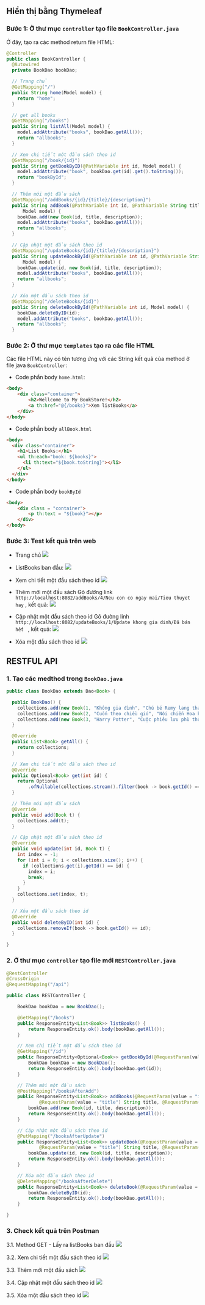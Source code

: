 ## Hiển thị bằng Thymeleaf 
### Bước 1: Ở thư mục `controller` tạo file `BookController.java`
Ở đây, tạo ra các method return file HTML:
```java
@Controller
public class BookController {
  @Autowired
  private BookDao bookDao;

  // Trang chủ
  @GetMapping("/")
  public String home(Model model) {
    return "home";
  }

  // get all books
  @GetMapping("/books")
  public String listAll(Model model) {
    model.addAttribute("books", bookDao.getAll());
    return "allbooks";
  }

  // Xem chi tiết một đầu sách theo id
  @GetMapping("/book/{id}")
  public String getBookByID(@PathVariable int id, Model model) {
    model.addAttribute("book", bookDao.get(id).get().toString());
    return "bookById";
  }

  // Thêm mới một đầu sách
  @GetMapping("/addBooks/{id}/{title}/{description}")
  public String addBook(@PathVariable int id, @PathVariable String title, @PathVariable String description,
      Model model) {
    bookDao.add(new Book(id, title, description));
    model.addAttribute("books", bookDao.getAll());
    return "allbooks";
  }

  // Cập nhật một đầu sách theo id
  @GetMapping("/updateBooks/{id}/{title}/{description}")
  public String updateBookById(@PathVariable int id, @PathVariable String title, @PathVariable String description,
      Model model) {
    bookDao.update(id, new Book(id, title, description));
    model.addAttribute("books", bookDao.getAll());
    return "allbooks";
  }

  // Xóa một đầu sách theo id
  @GetMapping("/deleteBooks/{id}")
  public String deleteBookById(@PathVariable int id, Model model) {
    bookDao.deleteByID(id);
    model.addAttribute("books", bookDao.getAll());
    return "allbooks";
  }
```
### Bước 2: Ở thư mục `templates` tạo ra các file HTML
Các file HTML này có tên tương ứng với các String kết quả của method ở file java `BookController`: 
+ Code phần body `home.html`:
```html
<body>
    <div class="container">
        <h2>Wellcome to My BookStore!</h2>
        <a th:href="@{/books}">Xem listBooks</a>
    </div>
</body>
```
+ Code phần body `allBook.html`
```html
<body>
  <div class="container">
    <h1>List Books:</h1>
    <ul th:each="book: ${books}">
      <li th:text="${book.toString}"></li>
    </ul>
  </div>
</body>
```
+ Code phần body `bookById`
```html
<body>   
    <div class = "container">
        <p th:text = "${book}"></p>
    </div>
</body>
```

### Bước 3: Test kết quả trên web
+ Trang chủ
![](images/htmlHome.PNG)

+ ListBooks ban đầu:
![](images/htmlBooks.PNG)

+ Xem chi tiết một đầu sách theo id
![](images/htmlId.PNG)

+ Thêm mới một đầu sách
Gõ đường link `http://localhost:8082/addBooks/4/Neu con co ngay mai/Tieu thuyet hay` , kết quả:
![](images/htmlAddBook.PNG)

+ Cập nhật một đầu sách theo id
Gõ đường linh `http://localhost:8082/updateBooks/1/Update khong gia dinh/Đã bán hết ` , kết quả:
![](images/htmlUpdateBook.PNG)

+ Xóa một đầu sách theo id
![](images/htmlDeleteBook.PNG)


## RESTFUL API
### 1. Tạo các medthod trong `BookDao.java`
```java
public class BookDao extends Dao<Book> {

  public BookDao() {
    collections.add(new Book(1, "Không gia đình", "Chú bé Remy lang thang theo gánh xiếc của bác Vitaly"));
    collections.add(new Book(2, "Cuốn theo chiều gió", "Nội chiến Hoa kỳ, cuộc tình giữa Red Butler và Ohara"));
    collections.add(new Book(3, "Harry Potter", "Cuộc phiêu lưu phù thủy của Harry Potter cùng hai người bạn thân"));
  }

  @Override
  public List<Book> getAll() {
    return collections;
  }

  // Xem chi tiết một đầu sách theo id
  @Override
  public Optional<Book> get(int id) {
    return Optional
        .ofNullable(collections.stream().filter(book -> book.getId() == id).collect(Collectors.toList()).get(0));
  }

  // Thêm mới một đầu sách
  @Override
  public void add(Book t) {
    collections.add(t);
  }

  // Cập nhật một đầu sách theo id
  @Override
  public void update(int id, Book t) {
    int index = -1;
    for (int i = 0; i < collections.size(); i++) {
      if (collections.get(i).getId() == id) {
        index = i;
        break;
      }
    }
    collections.set(index, t);
  }

  // Xóa một đầu sách theo id
  @Override
  public void deleteByID(int id) {
    collections.removeIf(book -> book.getId() == id);
  }

}
```

### 2. Ở thư mục `controller` tạo file mới `RESTController.java`
```java
@RestController
@CrossOrigin
@RequestMapping("/api")

public class RESTController {

    BookDao bookDao = new BookDao();

    @GetMapping("/books")
    public ResponseEntity<List<Book>> listBooks() {
        return ResponseEntity.ok().body(bookDao.getAll());
    }

    // Xem chi tiết một đầu sách theo id
    @GetMapping("/id")
    public ResponseEntity<Optional<Book>> getBookById(@RequestParam(value = "id") int id) {
        BookDao bookDao = new BookDao();
        return ResponseEntity.ok().body(bookDao.get(id));
    }

    // Thêm mới một đầu sách
    @PostMapping("/booksAfterAdd")
    public ResponseEntity<List<Book>> addBooks(@RequestParam(value = "id") int id,
            @RequestParam(value = "title") String title, @RequestParam(value = "description") String description) {
        bookDao.add(new Book(id, title, description));
        return ResponseEntity.ok().body(bookDao.getAll());
    }

    // Cập nhật một đầu sách theo id
    @PutMapping("/booksAfterUpdate")
    public ResponseEntity<List<Book>> updateBook(@RequestParam(value = "id") int id,
            @RequestParam(value = "title") String title, @RequestParam(value = "description") String description) {
        bookDao.update(id, new Book(id, title, description));
        return ResponseEntity.ok().body(bookDao.getAll());
    }

    // Xóa một đầu sách theo id
    @DeleteMapping("/booksAfterDelete")
    public ResponseEntity<List<Book>> deleteBook(@RequestParam(value = "id") int id) {
        bookDao.deleteByID(id);
        return ResponseEntity.ok().body(bookDao.getAll());
    }

}
```
### 3. Check kết quả trên Postman
3.1. Method GET - Lấy ra listBooks ban đầu
![](images/books.PNG)

3.2. Xem chi tiết một đầu sách theo id
![](images/id2.PNG)

3.3. Thêm mới một đầu sách
![](images/bookAfterAdd.PNG)

3.4. Cập nhật một đầu sách theo id
![](images/booksAfterUpdate.PNG)

3.5. Xóa một đầu sách theo id
![](images/bookAfterDelete.PNG)




